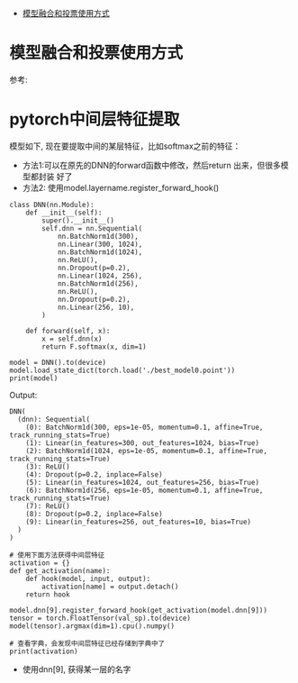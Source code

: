 <!--ts-->
* [模型融合和投票使用方式](#模型融合和投票使用方式)

<!-- Added by: mikizhu, at: 2021年 6月13日 星期日 00时11分44秒 CST -->

<!--te-->
# 模型融合和投票使用方式

参考:[](../Others/gjbc/stack) 

# pytorch中间层特征提取

模型如下, 现在要提取中间的某层特征，比如softmax之前的特征：

- 方法1:可以在原先的DNN的forward函数中修改，然后return 出来，但很多模型都封装
  好了
- 方法2: 使用model.layername.register_forward_hook()

```
class DNN(nn.Module):
    def __init__(self):
        super().__init__()
        self.dnn = nn.Sequential(
            nn.BatchNorm1d(300),
            nn.Linear(300, 1024),
            nn.BatchNorm1d(1024),
            nn.ReLU(),
            nn.Dropout(p=0.2),
            nn.Linear(1024, 256),
            nn.BatchNorm1d(256),
            nn.ReLU(),
            nn.Dropout(p=0.2),
            nn.Linear(256, 10),
        )

    def forward(self, x):
        x = self.dnn(x)
        return F.softmax(x, dim=1)
```

```
model = DNN().to(device)
model.load_state_dict(torch.load('./best_model0.point'))
print(model)
```

Output:

```
DNN(
  (dnn): Sequential(
    (0): BatchNorm1d(300, eps=1e-05, momentum=0.1, affine=True, track_running_stats=True)
    (1): Linear(in_features=300, out_features=1024, bias=True)
    (2): BatchNorm1d(1024, eps=1e-05, momentum=0.1, affine=True, track_running_stats=True)
    (3): ReLU()
    (4): Dropout(p=0.2, inplace=False)
    (5): Linear(in_features=1024, out_features=256, bias=True)
    (6): BatchNorm1d(256, eps=1e-05, momentum=0.1, affine=True, track_running_stats=True)
    (7): ReLU()
    (8): Dropout(p=0.2, inplace=False)
    (9): Linear(in_features=256, out_features=10, bias=True)
  )
)
```

```
# 使用下面方法获得中间层特征
activation = {}
def get_activation(name):
    def hook(model, input, output):
        activation[name] = output.detach()
    return hook

model.dnn[9].register_forward_hook(get_activation(model.dnn[9]))
tensor = torch.FloatTensor(val_sp).to(device)
model(tensor).argmax(dim=1).cpu().numpy()

# 查看字典，会发现中间层特征已经存储到字典中了
print(activation)
```

- 使用dnn[9], 获得某一层的名字
